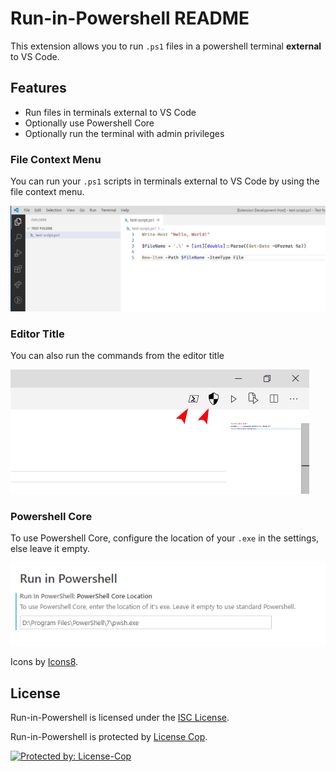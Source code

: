 # Run-in-Powershell README

This extension allows you to run `.ps1` files in a powershell terminal **external** to VS Code.

## Features

- Run files in terminals external to VS Code
- Optionally use Powershell Core
- Optionally run the terminal with admin privileges

### File Context Menu

You can run your `.ps1` scripts in terminals external to VS Code by using the file context menu.

![GIF showing how to use the context menu functionality of this extension](./readme-media/demo.gif)

### Editor Title

You can also run the commands from the editor title

![Image showing how to use the editor title functionality of this extension](./readme-media/demo2.png)

### Powershell Core

To use Powershell Core, configure the location of your `.exe` in the settings, else leave it empty.

![Image showing how to enable Powershell Core in this extension](./readme-media/demo3.png)

Icons by <a target="_blank" href="https://icons8.com">Icons8</a>.

## License

Run-in-Powershell is licensed under the [ISC License](https://github.com/tobysmith568/run-in-powershell/blob/main/LICENSE).

Run-in-Powershell is protected by [License Cop](https://license-cop.js.org).

<a href="https://license-cop.js.org">
  <img alt="Protected by: License-Cop" src="https://license-cop.js.org/shield.svg">
</a>

